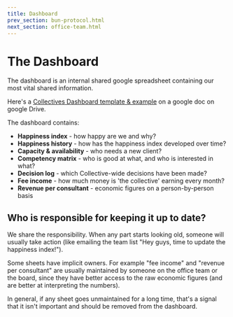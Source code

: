 ```yaml
---
title: Dashboard
prev_section: bun-protocol.html
next_section: office-team.html
---
```


The Dashboard
===============

The dashboard is an internal shared google spreadsheet containing our most vital shared information. 

Here's a [Collectives Dashboard template & example](https://drive.google.com/open?id=1_T5fkUrKJ8lxW0OFVNJ-Z24vkvS6pHpZ8rgBtMTLF6E) on a google doc on google Drive.

The dashboard contains:

-   **Happiness index** - how happy are we and why?
-   **Happiness history** - how has the happiness index developed over time?
-   **Capacity & availability** - who needs a new client?
-   **Competency matrix** - who is good at what, and who is interested in what?
-   **Decision log** - which Collective-wide decisions have been made?
-   **Fee income** - how much money is 'the collective' earning every month?
-   **Revenue per consultant** - economic figures on a person-by-person basis

Who is responsible for keeping it up to date?
---------------------------------------------

We share the responsibility. When any part starts looking old, someone will usually take action (like emailing the team list "Hey guys, time to update the happiness index!").

Some sheets have implicit owners. For example "fee income" and "revenue per consultant" are usually maintained by someone on the office team or the board, since they have better access to the raw economic figures (and are better at interpreting the numbers).

In general, if any sheet goes unmaintained for a long time, that's a signal that it isn't important and should be removed from the dashboard.
